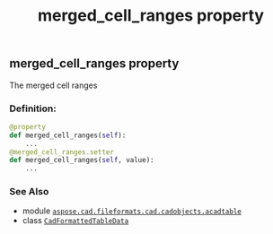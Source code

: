 ﻿---
title: merged_cell_ranges property
second_title: Aspose.CAD for Python via .NET API References
description: 
type: docs
weight: 40
url: /python-net/aspose.cad.fileformats.cad.cadobjects.acadtable/cadformattedtabledata/merged_cell_ranges/
is_root: false
---

## merged_cell_ranges property


The merged cell ranges
### Definition:
```python
@property
def merged_cell_ranges(self):
    ...
@merged_cell_ranges.setter
def merged_cell_ranges(self, value):
    ...
```

### See Also
* module [`aspose.cad.fileformats.cad.cadobjects.acadtable`](../../)
* class [`CadFormattedTableData`](/cad/python-net/aspose.cad.fileformats.cad.cadobjects.acadtable/cadformattedtabledata)
